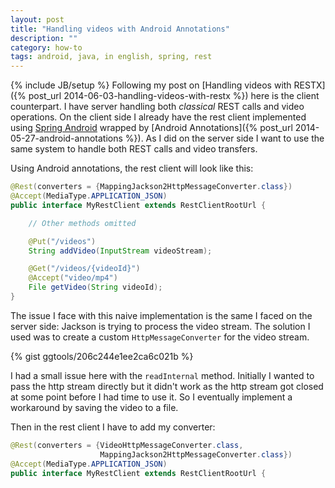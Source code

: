 ```yaml
---
layout: post
title: "Handling videos with Android Annotations"
description: ""
category: how-to
tags: android, java, in english, spring, rest
---
```

{% include JB/setup %}
Following my post on [Handling videos with RESTX]({% post_url 2014-06-03-handling-videos-with-restx %}) here is the client counterpart. I have server handling both *classical* REST calls and video operations. On the client side I already have the rest client implemented using [Spring Android](http://projects.spring.io/spring-android/) wrapped by [Android Annotations]({% post_url 2014-05-27-android-annotations %}). As I did on the server side I want to use the same system to handle both REST calls and video transfers.
<!--more-->

Using Android annotations, the rest client will look like this:

```java
@Rest(converters = {MappingJackson2HttpMessageConverter.class})
@Accept(MediaType.APPLICATION_JSON)
public interface MyRestClient extends RestClientRootUrl {

    // Other methods omitted

    @Put("/videos")
    String addVideo(InputStream videoStream);

    @Get("/videos/{videoId}")
    @Accept("video/mp4")
    File getVideo(String videoId);
}
```

The issue I face with this naive implementation is the same I faced on the server side: Jackson is trying to process the video stream. The solution I used was to create a custom `HttpMessageConverter` for the video stream.

{% gist ggtools/206c244e1ee2ca6c021b %}

I had a small issue here with the `readInternal` method. Initially I wanted to pass the http stream directly but it didn't work as the http stream got closed at some point before I had time to use it. So I eventually implement a workaround by saving the video to a file.

Then in the rest client I have to add my converter:

```java
@Rest(converters = {VideoHttpMessageConverter.class,
                    MappingJackson2HttpMessageConverter.class})
@Accept(MediaType.APPLICATION_JSON)
public interface MyRestClient extends RestClientRootUrl {
```
